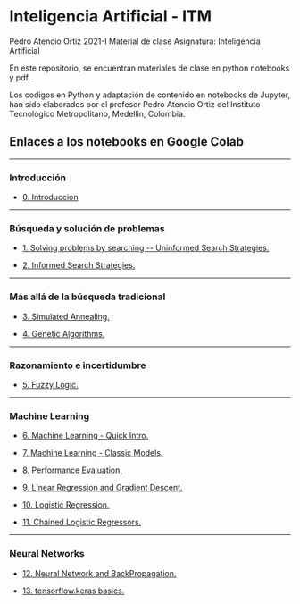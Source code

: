 # Inteligencia Artificial - ITM
 
Pedro Atencio Ortiz
2021-I
Material de clase
Asignatura: Inteligencia Artificial

En este repositorio, se encuentran materiales de clase en python notebooks y pdf.

Los codigos en Python y adaptación de contenido en notebooks de Jupyter, han sido elaborados por el profesor Pedro Atencio Ortiz del Instituto Tecnológico Metropolitano, Medellin, Colombia.

## Enlaces a los notebooks en Google Colab

<hr>

### Introducción

-  <a href= "https://colab.research.google.com/drive/18NaNHhjm1kKRkEWDkd7pijw1WGCNrHeV?usp=sharing">0. Introduccion</a>

<hr>

### Búsqueda y solución de problemas

- <a href="https://colab.research.google.com/drive/13JNLtF0k2Strm20bHTl24rRembgKoHqx?usp=sharing">1. Solving problems by searching -- Uninformed Search Strategies.</a>

- <a href="https://colab.research.google.com/drive/1rCDHHuHVPQPZlj6UYnHwMPLfhRkGjSBx?usp=sharing">2. Informed Search Strategies.</a>

<hr>

### Más allá de la búsqueda tradicional

- <a href="https://colab.research.google.com/drive/1ttp_BjQ1I5W1anQK2KLzqTGmILDlYBg3?usp=sharing">3. Simulated Annealing.</a>

- <a href="https://colab.research.google.com/drive/1mD0zFEuoYJPbkoLesJnDgW-PyV4_sNO6?usp=sharing">4. Genetic Algorithms.</a>


<hr>

### Razonamiento e incertidumbre

- <a href="https://colab.research.google.com/drive/1km57KJ8GR13LtR6YQIPQ0q-vUzG23ko_?usp=sharing">5. Fuzzy Logic.</a>

<hr>

### Machine Learning

- <a href="https://colab.research.google.com/drive/1vA76sdKmPqasdzTV-ROWbWB-YtJ17O6y?usp=sharing">6. Machine Learning - Quick Intro.</a>

- <a href="https://colab.research.google.com/drive/11D_SvZXlVKKFJ1xVMjwqfcfUvcUuZoCf?usp=sharing">7. Machine Learning - Classic Models.</a>

- <a href="https://colab.research.google.com/drive/1LZ61iTpmb2W1mDEHj0QoPcUO1lWOV5Z0?usp=sharing"> 8. Performance Evaluation. </a>

- <a href="https://colab.research.google.com/drive/1XZRpN8C5LPJNiSbfajedAB_iXQ4hKQV3?usp=sharing">9. Linear Regression and Gradient Descent. </a>

- <a href="https://colab.research.google.com/drive/104rl-DP7R8cMpIXOV_jMATMwfSAb6CJF?usp=sharing">10. Logistic Regression. </a>

- <a href="https://colab.research.google.com/drive/1M6bSoNeSJwJF01QObrUeMRbngPvIAVDu?usp=sharing">11. Chained Logistic Regressors. </a>

<hr>

### Neural Networks

- <a href="https://colab.research.google.com/drive/1LbYoS6wTbh3yoJIo5NvwWZ726JHtAm_Y?usp=sharing">12. Neural Network and BackPropagation.</a>

- <a href="https://colab.research.google.com/drive/1UKFR48kIv9_h2rCvwuL8oiIq2e5MOc3y?usp=sharing">13. tensorflow.keras basics. </a>